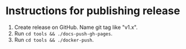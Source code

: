 # Instructions for publishing release

1. Create release on GitHub. Name git tag like "v1.x".
2. Run `cd tools && ./docs-push-gh-pages`.
3. Run `cd tools && ./docker-push`.
